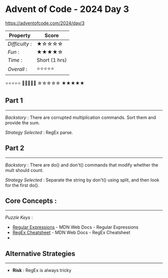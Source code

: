 # Advent of Code - 2024 Day 3
https://adventofcode.com/2024/day/3

| Property | Score |
|-------|---------|
|*Difficulty* :|★☆☆☆☆|
|*Fun* :|★★★★☆|
|*Time* :| Short (1 hrs)|
|*Overall* :|⭐⭐⭐⭐⭐|

⭐⭐⭐⭐⭐ 🌟🌟🌟🌟🌟 ☆☆☆☆☆ ★★★★★

## Part 1
---
*Backstory* : There are corrupted multiplication commands.  Sort them and provide the sum.

*Strategy Selected* : RegEx parse.

## Part 2
---
*Backstory* : There are do() and don't() commands that modify whether the mult should count.

*Strategy Selected* : Separate the string by don't() using split, and then look for the first do().

## Core Concepts :
---
*Puzzle Keys* :
- [Regular Expressions](https://developer.mozilla.org/en-US/docs/Web/JavaScript/Guide/Regular_expressions) - MDN Web Docs - Regular Expressions
- [RegEx Cheatsheet](https://developer.mozilla.org/en-US/docs/Web/JavaScript/Guide/Regular_expressions/Cheatsheet) - MDN Web Docs - RegEx Cheatsheet
- 

## Alternative Strategies
---
- **Risk** : RegEx is always tricky